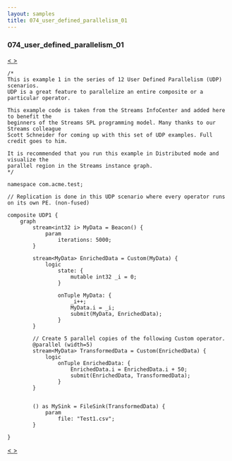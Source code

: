 ```yaml
---
layout: samples
title: 074_user_defined_parallelism_01
---
```


### 074_user_defined_parallelism_01

<div class="sampleNav"><a class="button" href="../073_java_operator_fusion_JavaFusion.spl/"> < </a><a class="button" href="../075_user_defined_parallelism_02_UDP2.spl/"> > </a>
</div>

~~~~~~
/*
This is example 1 in the series of 12 User Defined Parallelism (UDP) scenarios.
UDP is a great feature to parallelize an entire composite or a particular operator.

This example code is taken from the Streams InfoCenter and added here to benefit the
beginners of the Streams SPL programming model. Many thanks to our Streams colleague
Scott Schneider for coming up with this set of UDP examples. Full credit goes to him.

It is recommended that you run this example in Distributed mode and visualize the
parallel region in the Streams instance graph.
*/

namespace com.acme.test;

// Replication is done in this UDP scenario where every operator runs on its own PE. (non-fused)

composite UDP1 {
	graph
		stream<int32 i> MyData = Beacon() {
			param
				iterations: 5000; 
		}

		stream<MyData> EnrichedData = Custom(MyData) {
			logic
				state: {
					mutable int32 _i = 0;
				}
				
				onTuple MyData: {
					_i++;
					MyData.i = _i;
					submit(MyData, EnrichedData);
				}
		}
		
		// Create 5 parallel copies of the following Custom operator.
		@parallel (width=5)
		stream<MyData> TransformedData = Custom(EnrichedData) {
			logic
				onTuple EnrichedData: {
					EnrichedData.i = EnrichedData.i + 50;
					submit(EnrichedData, TransformedData);
				}
		}
		
		
		() as MySink = FileSink(TransformedData) {
			param
				file: "Test1.csv";
		}
		
}

~~~~~~

<div class="sampleNav"><a class="button" href="../073_java_operator_fusion_JavaFusion.spl/"> < </a><a class="button" href="../075_user_defined_parallelism_02_UDP2.spl/"> > </a>
</div>

